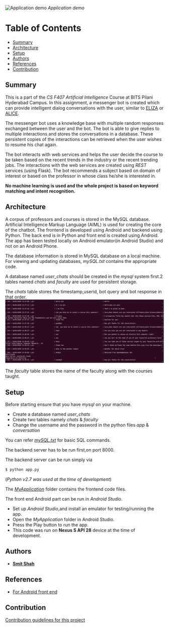 ![Application demo](media/demo.gif)
*Application demo*


# Table of Contents

  * [Summary](#summary)
  * [Architecture](#architecture)
  * [Setup](#setup)
  * [Authors](#authors)
  * [References](#references)
  * [Contribution](#contribution)

## Summary
This is a part of the *CS F407 Artificial Intelligence* Course at BITS Pilani Hyderabad Campus. In this assignment, a messenger bot  is created which can provide intelligent dialog conversations with the user, similar to  [ELIZA](https://en.wikipedia.org/wiki/ELIZA) or [ALICE](https://www.chatbots.org/chatbot/a.l.i.c.e/).

The messenger bot uses a knowledge base with multiple random responses exchanged between the user and the bot. The bot is able to give replies to multiple interactions and stores the conversations in a  database. These persistent copies of the interactions can be retrieved when the user wishes to resume his chat again. 

The bot interacts with web services and helps the user decide the course to be taken based on the recent trends in the industry or the recent trending jobs. The interactions with the web services are created using *REST* services (using Flask). The bot  recommends a subject based on domain of interest or based on the professor in whose class he/she is interested in. 

**No machine learning is used and the whole project is based on keyword matching and intent recognition.**





## Architecture
A corpus of professors and courses is stored in the MySQL database. Artificial Intelligence Markup Language (AIML) is used for creating the core of the chatbot. The frontend is developed using Android and backend using Python. 
The back end is in Python and front end is created using Android.
The app has been tested locally on Android emulator(in Android Studio) and not on an Android Phone.

The database information is stored in MySQL database on a  local machine. For viewing and updating databases, *mySQL.txt* contains the appropriate code.



A database named *user_chats* should be created in the *mysql* system first.2 tables named *chats* and *faculty* are used for persistent storage.

The *chats* table stores the timestamp,userid, bot query and bot response in that order.
![Database format](media/database.png)

The *faculty* table stores the name of the faculty along with the courses taught.

## Setup

Before starting ensure that you have *mysql* on your machine.
- Create a database named *user_chats*
- Create two tables namely *chats* & *faculty*
- Change the username and the password in the python files *app* & *conversation*

You can refer *[mySQL.txt](https://github.com/smit-1999/AIML_Bot/blob/master/mySQL.txt)* for basic SQL commands.
	

The backend server has to be run first,on port 8000.

The backend server can be run simply via 
```bash
$ python app.py 
```
(*Python v2.7 was used at the time of development*)



The [*MyApplication*](https://github.com/smit-1999/AIML_Bot/tree/master/MyApplication) folder contains the frontend code files.

The front end Android part can be run in *Android Studio*.
- Set up *Android Studio*,and install an emulator for testing/running the app.
- Open the *MyApplication* folder in Android Studio.
- Press the Play button to run the app. 
- This code was run on **Nexus S API 28** device at the time of development.

## Authors

 - [**Smit Shah**](https://github.com/smit-1999/)

## References

 - [For Android front end
   ](https://medium.com/@harivigneshjayapalan/android-baking-a-simple-chatbot-in-30-minutes-aiml-ff43c3269025)

## Contribution
[Contribution guidelines for this project](docs/CONTRIBUTING.md)
